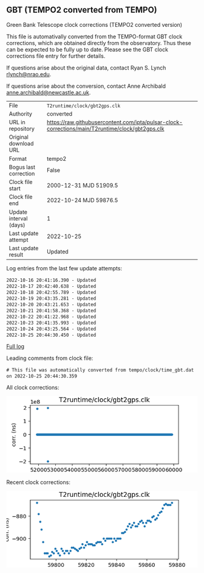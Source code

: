 
## GBT (TEMPO2 converted from TEMPO)

Green Bank Telescope clock corrections (TEMPO2 converted version)

This file is automativally converted from the TEMPO-format GBT
clock corrections, which are obtained directly from the observatory.
Thus these can be expected to be fully up to date. Please see the
GBT clock corrections file entry for further details.

If questions arise about the original data, contact Ryan S. Lynch
<rlynch@nrao.edu>.

If questions arise about the conversion, contact Anne Archibald
<anne.archibald@newcastle.ac.uk>.

|     |     |
|:--- |:--- |
| File | `T2runtime/clock/gbt2gps.clk` |
| Authority | converted |
| URL in repository | <https://raw.githubusercontent.com/ipta/pulsar-clock-corrections/main/T2runtime/clock/gbt2gps.clk> |
| Original download URL | <None> |
| Format | tempo2 |
| Bogus last correction | False |
| Clock file start | 2000-12-31 MJD 51909.5 |
| Clock file end | 2022-10-24 MJD 59876.5 |
| Update interval (days) | 1 |
| Last update attempt | 2022-10-25 |
| Last update result | Updated |

Log entries from the last few update attempts:
```
2022-10-16 20:41:16.390 - Updated
2022-10-17 20:42:40.638 - Updated
2022-10-18 20:42:55.789 - Updated
2022-10-19 20:43:35.281 - Updated
2022-10-20 20:43:21.653 - Updated
2022-10-21 20:41:58.368 - Updated
2022-10-22 20:41:22.968 - Updated
2022-10-23 20:41:35.993 - Updated
2022-10-24 20:43:25.564 - Updated
2022-10-25 20:44:30.450 - Updated
```
[Full log](https://raw.githubusercontent.com/ipta/pulsar-clock-corrections/main/log/T2runtime/clock/gbt2gps.clk.log)

Leading comments from clock file:

    # This file was automatically converted from tempo/clock/time_gbt.dat on 2022-10-25 20:44:30.359



All clock corrections:

![plot of all clock corrections](gbt2gps.clk.png "All corrections")

Recent clock corrections:

![plot of recent clock corrections](gbt2gps.clk.short.png "Recent corrections")

